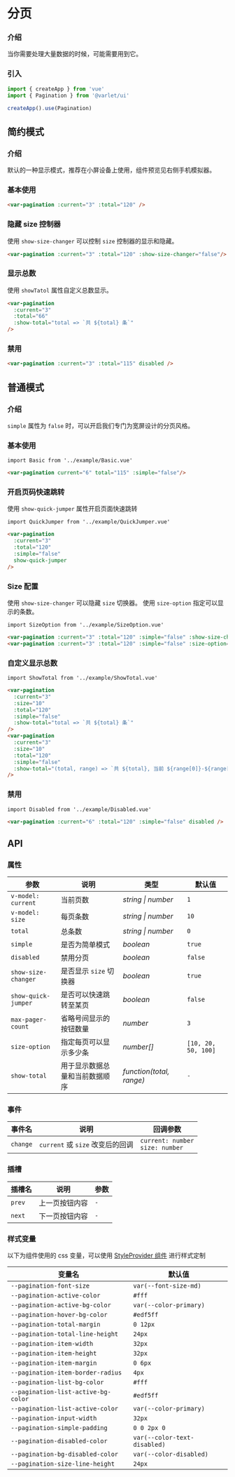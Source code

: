 # 分页

### 介绍

当你需要处理大量数据的时候，可能需要用到它。

### 引入

```js
import { createApp } from 'vue'
import { Pagination } from '@varlet/ui'

createApp().use(Pagination)
```

## 简约模式

### 介绍

默认的一种显示模式，推荐在小屏设备上使用，组件预览见右侧手机模拟器。

### 基本使用

```html
<var-pagination :current="3" :total="120" />
```

### 隐藏 size 控制器

使用 `show-size-changer` 可以控制 `size` 控制器的显示和隐藏。

```html
<var-pagination :current="3" :total="120" :show-size-changer="false"/>
```

### 显示总数

使用 `showTatol` 属性自定义总数显示。

```html
<var-pagination
  :current="3"
  :total="66"
  :show-total="total => `共 ${total} 条`"
/>
```

### 禁用

```html
<var-pagination :current="3" :total="115" disabled />
```

## 普通模式

### 介绍

`simple` 属性为 `false` 时，可以开启我们专门为宽屏设计的分页风格。

### 基本使用

```vue
import Basic from '../example/Basic.vue'
```

```html
<var-pagination current="6" total="115" :simple="false"/>
```

### 开启页码快速跳转

使用 `show-quick-jumper` 属性开启页面快速跳转

```vue
import QuickJumper from '../example/QuickJumper.vue'
```

```html
<var-pagination
  :current="3"
  :total="120"
  :simple="false"
  show-quick-jumper
/>
```

### Size 配置

使用 `show-size-changer` 可以隐藏 `size` 切换器。
使用 `size-option` 指定可以显示的条数。

```vue
import SizeOption from '../example/SizeOption.vue'
```

```html
<var-pagination :current="3" :total="120" :simple="false" :show-size-changer="false" />
<var-pagination :current="3" :total="120" :simple="false" :size-option="[10, 20, 30, 40]" />
```

### 自定义显示总数

```vue
import ShowTotal from '../example/ShowTotal.vue'
```

```html
<var-pagination
  :current="3"
  :size="10"
  :total="120"
  :simple="false"
  :show-total="total => `共 ${total} 条`"
/>
<var-pagination
  :current="3"
  :size="10"
  :total="120"
  :simple="false"
  :show-total="(total, range) => `共 ${total}, 当前 ${range[0]}-${range[1]}`"
/>
```

### 禁用

```vue
import Disabled from '../example/Disabled.vue'
```

```html
<var-pagination :current="6" :total="120" :simple="false" disabled />
```

## API

### 属性

| 参数                  | 说明 | 类型 | 默认值 |
|---------------------| -------------- | -------- | ---------- |
| `v-model: current`  | 当前页数 | _string \| number_ | `1` |
| `v-model: size`     | 每页条数 | _string \| number_ | `10` |
| `total`             | 总条数 | _string \| number_ | `0` |
| `simple`            | 是否为简单模式 | _boolean_ | `true` |
| `disabled`          | 禁用分页 | _boolean_ | `false` |
| `show-size-changer` | 是否显示 `size` 切换器 | _boolean_ | `true` |
| `show-quick-jumper` | 是否可以快速跳转至某页	 | _boolean_ | `false` |
| `max-pager-count`   | 省略号间显示的按钮数量	 | _number_ | `3` |
| `size-option`       | 指定每页可以显示多少条	 | _number[]_ | `[10, 20, 50, 100]` |
| `show-total`        | 用于显示数据总量和当前数据顺序	 | _function(total, range)_ | `-` |

### 事件

| 事件名 | 说明 | 回调参数 |
| ----- | -------------- | -------- |
| `change` | `current` 或 `size` 改变后的回调 | `current: number` <br>`size: number`  |

### 插槽

| 插槽名 | 说明 | 参数 |
| --- | --- | --- |
| `prev` | 上一页按钮内容 | `-` |
| `next` | 下一页按钮内容 | `-` |

### 样式变量

以下为组件使用的 css 变量，可以使用 [StyleProvider 组件](#/zh-CN/style-provider) 进行样式定制

| 变量名 | 默认值 |
| --- | --- |
| `--pagination-font-size` | `var(--font-size-md)` |
| `--pagination-active-color` | `#fff` |
| `--pagination-active-bg-color` | `var(--color-primary)` |
| `--pagination-hover-bg-color` | `#edf5ff` |
| `--pagination-total-margin` | `0 12px` |
| `--pagination-total-line-height` | `24px` |
| `--pagination-item-width` | `32px` |
| `--pagination-item-height` | `32px` |
| `--pagination-item-margin` | `0 6px` |
| `--pagination-item-border-radius` | `4px` |
| `--pagination-list-bg-color` | `#fff` |
| `--pagination-list-active-bg-color` | `#edf5ff` |
| `--pagination-list-active-color` | `var(--color-primary)` |
| `--pagination-input-width` | `32px` |
| `--pagination-simple-padding` | `0 0 2px 0` |
| `--pagination-disabled-color` | `var(--color-text-disabled)` |
| `--pagination-bg-disabled-color` | `var(--color-disabled)` |
| `--pagination-size-line-height` | `24px` |
